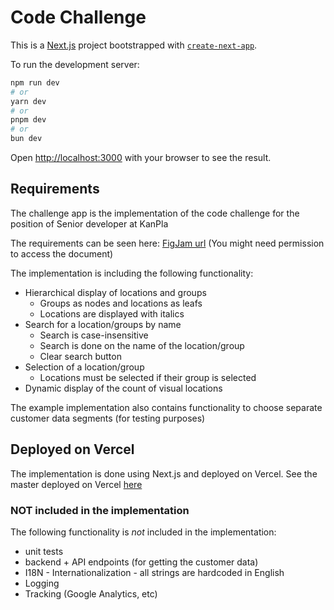 
# Code Challenge

This is a [Next.js](https://nextjs.org/) project bootstrapped with [`create-next-app`](https://github.com/vercel/next.js/tree/canary/packages/create-next-app).

To run the development server:
```bash
npm run dev
# or
yarn dev
# or
pnpm dev
# or
bun dev
```

Open [http://localhost:3000](http://localhost:3000) with your browser to see the result.

## Requirements

The challenge app is the implementation of the code challenge for the position of Senior developer at KanPla

The requirements can be seen here:
[FigJam url](https://www.figma.com/file/ue4Que9xjl6WAXpvFBRuoN/Untitled?type=whiteboard&node-id=0-1&t=fzGgLcx67bGNPXct-0)
(You might need permission to access the document)

The implementation is including the following functionality:
* Hierarchical display of locations and groups
  * Groups as nodes and locations as leafs
  * Locations are displayed with italics
* Search for a location/groups by name
  * Search is case-insensitive
  * Search is done on the name of the location/group
  * Clear search button
* Selection of a location/group
  * Locations must be selected if their group is selected
* Dynamic display of the count of visual locations

The example implementation also contains functionality to choose separate customer data segments (for testing purposes)

## Deployed on Vercel
The implementation is done using Next.js and deployed on Vercel.
See the master deployed on Vercel [here](https://challenge-three-dusky.vercel.app/)

### NOT included in the implementation
The following functionality is _not_ included in the implementation:
* unit tests
* backend + API endpoints (for getting the customer data)
* I18N - Internationalization - all strings are hardcoded in English
* Logging
* Tracking (Google Analytics, etc)